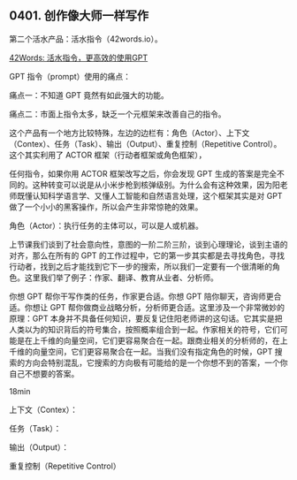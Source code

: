 ## 0401. 创作像大师一样写作

第二个活水产品：活水指令（42words.io）。

[42Words: 活水指令，更高效的使用GPT](https://42words.io/)

GPT 指令（prompt）使用的痛点：

痛点一：不知道 GPT 竟然有如此强大的功能。

痛点二：市面上指令太多，缺乏一个元框架来改善自己的指令。

这个产品有一个地方比较特殊，左边的边栏有：角色（Actor）、上下文（Contex）、任务（Task）、输出（Output）、重复控制（Repetitive Control）。这个其实利用了 ACTOR 框架（行动者框架或角色框架），

任何指令，如果你用 ACTOR 框架改写之后，你会发现 GPT 生成的答案是完全不同的。这种转变可以说是从小米步枪到核弹级别。为什么会有这种效果，因为阳老师既懂认知科学语言学、又懂人工智能和自然语言处理，这个框架其实是对 GPT 做了一个小小的黑客操作，所以会产生非常惊艳的效果。

角色（Actor）：执行任务的主体可以，可以是人或机器。

上节课我们谈到了社会意向性，意图的一阶二阶三阶，谈到心理理论，谈到主语的对齐，那么在所有的 GPT 的工作过程中，它的第一步其实都是去寻找角色，寻找行动者，找到之后才能找到它下一步的搜索，所以我们一定要有一个很清晰的角色。这里我们举了例子：作家、翻译、教育从业者、分析师。

你想 GPT 帮你干写作类的任务，作家更合适。你想 GPT 陪你聊天，咨询师更合适。你想让 GPT 帮你做商业战略分析，分析师更合适。这里涉及一个非常微妙的原理：GPT 本身并不具备任何知识，要反复记住阳老师讲的这句话。它其实是把人类以为的知识背后的符号集合，按照概率组合到一起。作家相关的符号，它们可能是在上千维的向量空间，它们更容易聚合在一起。跟商业相关的分析师的，在上千维的向量空间，它们更容易聚合在一起。当我们没有指定角色的时候，GPT 搜索的方向会特别混乱，它搜索的方向极有可能给的是一个你想不到的答案，一个你自己不想要的答案。


18min



上下文（Contex）：

任务（Task）：


输出（Output）：


重复控制（Repetitive Control）

